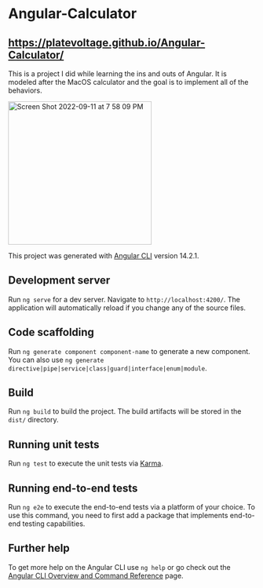 # Angular-Calculator
## https://platevoltage.github.io/Angular-Calculator/

This is a project I did while learning the ins and outs of Angular. It is modeled after the MacOS calculator and the goal is to implement all of the behaviors.

<img width="292" alt="Screen Shot 2022-09-11 at 7 58 09 PM" src="https://user-images.githubusercontent.com/1414728/189565922-143614a9-baf6-47c0-8cdc-4cc99a8d3a84.png">



This project was generated with [Angular CLI](https://github.com/angular/angular-cli) version 14.2.1.

## Development server

Run `ng serve` for a dev server. Navigate to `http://localhost:4200/`. The application will automatically reload if you change any of the source files.

## Code scaffolding

Run `ng generate component component-name` to generate a new component. You can also use `ng generate directive|pipe|service|class|guard|interface|enum|module`.

## Build

Run `ng build` to build the project. The build artifacts will be stored in the `dist/` directory.

## Running unit tests

Run `ng test` to execute the unit tests via [Karma](https://karma-runner.github.io).

## Running end-to-end tests

Run `ng e2e` to execute the end-to-end tests via a platform of your choice. To use this command, you need to first add a package that implements end-to-end testing capabilities.

## Further help

To get more help on the Angular CLI use `ng help` or go check out the [Angular CLI Overview and Command Reference](https://angular.io/cli) page.
